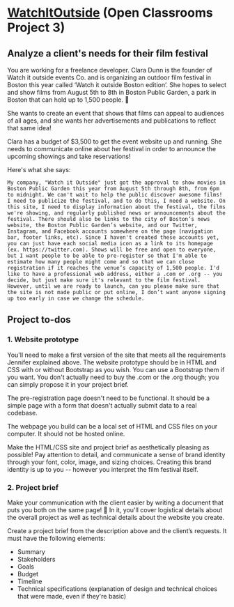 # [WatchItOutside](https://nehasangeetajha.github.io/WatchItOutside/) (Open Classrooms Project 3)
## Analyze a client's needs for their film festival

You are working for a freelance developer. Clara Dunn is the founder of Watch it outside events Co. and is organizing an outdoor film festival in Boston this year called ‘Watch it outside Boston edition’. She hopes to select and show films from August 5th to 8th in Boston Public Garden, a park in Boston that can hold up to 1,500 people. 🌉

She wants to create an event that shows that films can appeal to audiences of all ages, and she wants her advertisements and publications to reflect that same idea!

Clara has a budget of $3,500 to get the event website up and running. She needs to communicate online about her festival in order to announce the upcoming showings and take reservations!

Here's what she says:

`My company, "Watch it Outside" just got the approval to show movies in Boston Public Garden this year from August 5th through 8th, from 6pm to midnight. We can't wait to help the public discover awesome films! I need to publicize the festival, and to do this, I need a website. On this site, I need to display information about the festival, the films we're showing, and regularly published news or announcements about the festival. There should also be links to the city of Boston’s news website, the Boston Public Garden’s website, and our Twitter, Instagram, and Facebook accounts somewhere on the page (navigation bar, footer links, etc). Since I haven't created these accounts yet, you can just have each social media icon as a link to its homepage (ex. https://twitter.com). Shows will be free and open to everyone, but I want people to be able to pre-register so that I'm able to estimate how many people might come and so that we can close registration if it reaches the venue’s capacity of 1,500 people. I'd like to have a professional web address, either a .com or .org -- you decide, but just make sure it's relevant to the film festival. However, until we are ready to launch, can you please make sure that the site is not made public or put online, I don’t want anyone signing up too early in case we change the schedule.`

## Project to-dos
### 1. Website prototype
You'll need to make a first version of the site that meets all the requirements Jennifer explained above. The website prototype should be in HTML and CSS with or without Bootstrap as you wish. You can use a Bootstrap them if you want. You don't actually need to buy the .com or the .org though; you can simply propose it in your project brief.

The pre-registration page doesn't need to be functional. It should be a simple page with a form that doesn't actually submit data to a real codebase.

The webpage you build can be a local set of HTML and CSS files on your computer. It should not be hosted online. 

Make the HTML/CSS site and project brief as aesthetically pleasing as possible! Pay attention to detail, and communicate a sense of brand identity through your font, color, image, and sizing choices. Creating this brand identity is up to you -- however you interpret the film festival itself. 

### 2. Project brief
Make your communication with the client easier by writing a document that puts you both on the same page! 🙌 In it, you'll cover logistical details about the overall project as well as technical details about the website you create.

Create a project brief from the description above and the client’s requests. It must have the following elements:

- Summary
- Stakeholders
- Goals
- Budget
- Timeline
- Technical specifications (explanation of design and technical choices that were made, even if they're basic)
